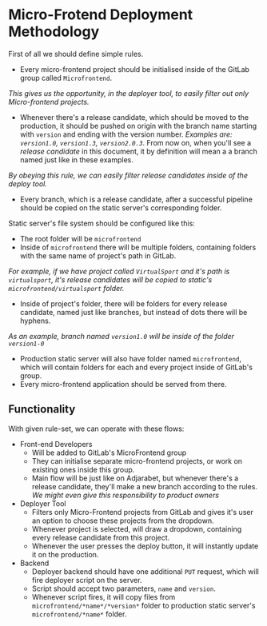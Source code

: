 # Micro-Frotend Deployment Methodology

First of all we should define simple rules.

- Every micro-frontend project should be initialised inside of the GitLab group called `Microfrontend`.

*This gives us the opportunity, in the deployer tool, to easily filter out only Micro-frontend projects.*

- Whenever there's a release candidate, which should be moved to the production,  it should be pushed on origin with the branch name starting with `version` and ending with the version number. *Examples are: `version1.0`, `version1.3`, `version2.0.3`*. From now on, when you'll see a *release candidate* in this document, it by definition will mean a a branch named just like in these examples.

*By obeying this rule, we can easily filter release candidates inside of the deploy tool.*

- Every branch, which is a release candidate, after a successful pipeline should be copied on the static server's corresponding folder.

Static server's file system should be configured like this:

- The root folder will be `microfrontend`
- Inside of `microfrontend` there will be multiple folders, containing folders with the same name of project's path in GitLab. 

*For example, if we have project called `VirtualSport` and it's path is `virtualsport`, it's release candidates will be copied to static's `microfrontend/virtualsport` folder.*

- Inside of project's folder, there will be folders for every release candidate, named just like branches, but instead of dots there will be hyphens.

*As an example, branch named `version1.0` will be inside of the folder `version1-0`*

- Production static server will also have folder named `microfrontend`, which will contain folders for each and every project inside of GitLab's group.
- Every micro-frontend application should be served from there.

## Functionality

With given rule-set, we can operate with these flows:

- Front-end Developers
	- Will be added to GitLab's MicroFrontend group
	- They can initialise separate micro-frontend projects, or work on existing ones inside this group.
	- Main flow will be just like on Adjarabet, but whenever there's a release candidate, they'll make a new branch according to the rules. *We might even give this responsibility to product owners*
- Deployer Tool
	- Filters only Micro-Frontend projects from GitLab and gives it's user an option to choose these projects from the dropdown.
	- Whenever project is selected, will draw a dropdown, containing every release candidate from this project.
	- Whenever the user presses the deploy button, it will instantly update it on the production.
- Backend
	- Deployer backend should have one additional `PUT` request, which will fire deployer script on the server.
	- Script should accept two parameters, `name` and `version`.
	- Whenever script fires, it will copy files from `microfrontend/*name*/*version*` folder to production static server's `microfrontend/*name*` folder.
